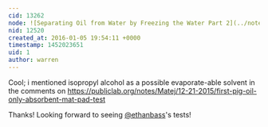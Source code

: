 ```yaml
---
cid: 13262
node: ![Separating Oil from Water by Freezing the Water Part 2](../notes/Matej/12-15-2015/separating-oil-from-water-by-freezing-the-water-part-2)
nid: 12520
created_at: 2016-01-05 19:54:11 +0000
timestamp: 1452023651
uid: 1
author: warren
---
```


Cool; i mentioned isopropyl alcohol as a possible evaporate-able solvent in the comments on https://publiclab.org/notes/Matej/12-21-2015/first-pig-oil-only-absorbent-mat-pad-test

Thanks! Looking forward to seeing [@ethanbass](/profile/ethanbass)'s tests!